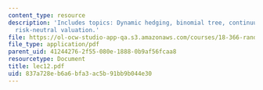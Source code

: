```yaml
---
content_type: resource
description: 'Includes topics: Dynamic hedging, binomial tree, continuum limit, and
  risk-neutral valuation.'
file: https://ol-ocw-studio-app-qa.s3.amazonaws.com/courses/18-366-random-walks-and-diffusion-fall-2006/837a728eb6a6bfa3ac5b91bb9b044e30_lec12.pdf
file_type: application/pdf
parent_uid: 41244276-2f55-080e-1888-0b9af56fcaa8
resourcetype: Document
title: lec12.pdf
uid: 837a728e-b6a6-bfa3-ac5b-91bb9b044e30
---
```

